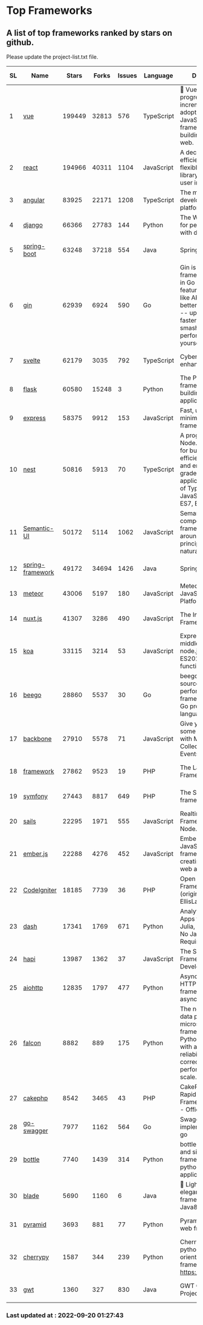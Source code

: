 # Top Frameworks
## A list of top frameworks ranked by stars on github.  
Please update the project-list.txt file.

| SL| Name  | Stars| Forks| Issues | Language | Description | Last Commit |
| --| ------| -----| ---- | ------ | -------- | ----------- | ----------- |
| 1 | [vue](https://github.com/vuejs/vue) | 199449 | 32813 | 576 | TypeScript | 🖖 Vue.js is a progressive, incrementally-adoptable JavaScript framework for building UI on the web. | 2022-09-01 06:31:31 |
| 2 | [react](https://github.com/facebook/react) | 194966 | 40311 | 1104 | JavaScript | A declarative, efficient, and flexible JavaScript library for building user interfaces. | 2022-09-19 17:13:38 |
| 3 | [angular](https://github.com/angular/angular) | 83925 | 22171 | 1208 | TypeScript | The modern web developer’s platform | 2022-09-19 16:59:13 |
| 4 | [django](https://github.com/django/django) | 66366 | 27783 | 144 | Python | The Web framework for perfectionists with deadlines. | 2022-09-19 03:19:01 |
| 5 | [spring-boot](https://github.com/spring-projects/spring-boot) | 63248 | 37218 | 554 | Java | Spring Boot | 2022-09-19 15:58:09 |
| 6 | [gin](https://github.com/gin-gonic/gin) | 62939 | 6924 | 590 | Go | Gin is a HTTP web framework written in Go (Golang). It features a Martini-like API with much better performance -- up to 40 times faster. If you need smashing performance, get yourself some Gin. | 2022-09-18 13:59:57 |
| 7 | [svelte](https://github.com/sveltejs/svelte) | 62179 | 3035 | 792 | TypeScript | Cybernetically enhanced web apps | 2022-09-15 13:26:15 |
| 8 | [flask](https://github.com/pallets/flask) | 60580 | 15248 | 3 | Python | The Python micro framework for building web applications. | 2022-09-18 11:53:47 |
| 9 | [express](https://github.com/expressjs/express) | 58375 | 9912 | 153 | JavaScript | Fast, unopinionated, minimalist web framework for node. | 2022-08-20 01:12:14 |
| 10 | [nest](https://github.com/nestjs/nest) | 50816 | 5913 | 70 | TypeScript | A progressive Node.js framework for building efficient, scalable, and enterprise-grade server-side applications on top of TypeScript & JavaScript (ES6, ES7, ES8) 🚀 | 2022-09-19 14:00:06 |
| 11 | [Semantic-UI](https://github.com/Semantic-Org/Semantic-UI) | 50172 | 5114 | 1062 | JavaScript | Semantic is a UI component framework based around useful principles from natural language. | 2022-09-12 16:12:52 |
| 12 | [spring-framework](https://github.com/spring-projects/spring-framework) | 49172 | 34694 | 1426 | Java | Spring Framework | 2022-09-19 12:24:57 |
| 13 | [meteor](https://github.com/meteor/meteor) | 43006 | 5197 | 180 | JavaScript | Meteor, the JavaScript App Platform | 2022-09-14 18:38:34 |
| 14 | [nuxt.js](https://github.com/nuxt/nuxt.js) | 41307 | 3286 | 490 | JavaScript | The Intuitive Vue(2) Framework | 2022-09-05 13:31:52 |
| 15 | [koa](https://github.com/koajs/koa) | 33115 | 3214 | 53 | JavaScript | Expressive middleware for node.js using ES2017 async functions | 2022-07-13 16:11:33 |
| 16 | [beego](https://github.com/beego/beego) | 28860 | 5537 | 30 | Go | beego is an open-source, high-performance web framework for the Go programming language. | 2022-09-14 08:37:19 |
| 17 | [backbone](https://github.com/jashkenas/backbone) | 27910 | 5578 | 71 | JavaScript | Give your JS App some Backbone with Models, Views, Collections, and Events | 2022-08-23 08:30:45 |
| 18 | [framework](https://github.com/laravel/framework) | 27862 | 9523 | 19 | PHP | The Laravel Framework. | 2022-09-19 19:56:43 |
| 19 | [symfony](https://github.com/symfony/symfony) | 27443 | 8817 | 649 | PHP | The Symfony PHP framework | 2022-09-19 06:08:20 |
| 20 | [sails](https://github.com/balderdashy/sails) | 22295 | 1971 | 555 | JavaScript | Realtime MVC Framework for Node.js | 2022-09-02 20:00:35 |
| 21 | [ember.js](https://github.com/emberjs/ember.js) | 22288 | 4276 | 452 | JavaScript | Ember.js - A JavaScript framework for creating ambitious web applications | 2022-09-19 19:40:27 |
| 22 | [CodeIgniter](https://github.com/bcit-ci/CodeIgniter) | 18185 | 7739 | 36 | PHP | Open Source PHP Framework (originally from EllisLab) | 2022-06-27 19:12:41 |
| 23 | [dash](https://github.com/plotly/dash) | 17341 | 1769 | 671 | Python | Analytical Web Apps for Python, R, Julia, and Jupyter. No JavaScript Required. | 2022-09-16 15:00:59 |
| 24 | [hapi](https://github.com/hapijs/hapi) | 13987 | 1362 | 37 | JavaScript | The Simple, Secure Framework Developers Trust | 2022-08-24 06:29:54 |
| 25 | [aiohttp](https://github.com/aio-libs/aiohttp) | 12835 | 1797 | 477 | Python | Asynchronous HTTP client/server framework for asyncio and Python | 2022-09-20 01:03:06 |
| 26 | [falcon](https://github.com/falconry/falcon) | 8882 | 889 | 175 | Python | The no-magic web data plane API and microservices framework for Python developers, with a focus on reliability, correctness, and performance at scale. | 2022-09-16 14:42:06 |
| 27 | [cakephp](https://github.com/cakephp/cakephp) | 8542 | 3465 | 43 | PHP | CakePHP: The Rapid Development Framework for PHP - Official Repository | 2022-09-17 02:40:47 |
| 28 | [go-swagger](https://github.com/go-swagger/go-swagger) | 7977 | 1162 | 564 | Go | Swagger 2.0 implementation for go | 2022-09-14 23:03:09 |
| 29 | [bottle](https://github.com/bottlepy/bottle) | 7740 | 1439 | 314 | Python | bottle.py is a fast and simple micro-framework for python web-applications. | 2022-09-05 15:24:52 |
| 30 | [blade](https://github.com/lets-blade/blade) | 5690 | 1160 | 6 | Java | :rocket: Lightning fast and elegant mvc framework for Java8 | 2022-05-10 12:38:06 |
| 31 | [pyramid](https://github.com/Pylons/pyramid) | 3693 | 881 | 77 | Python | Pyramid - A Python web framework | 2022-03-13 22:49:13 |
| 32 | [cherrypy](https://github.com/cherrypy/cherrypy) | 1587 | 344 | 239 | Python | CherryPy is a pythonic, object-oriented HTTP framework.      https://cherrypy.dev | 2022-07-17 20:36:25 |
| 33 | [gwt](https://github.com/gwtproject/gwt) | 1360 | 327 | 830 | Java | GWT Open Source Project | 2022-07-26 22:23:28 |

### Last updated at : 2022-09-20 01:27:43
